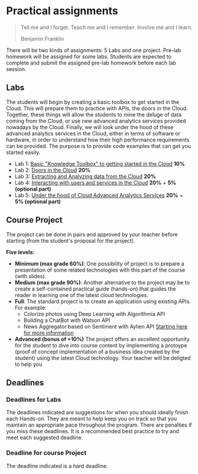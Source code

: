 # Practical assignments

>Tell me and I forget. Teach me and I remember. Involve me and I learn.
>
>Benjamin Franklin

There will be two kinds of assignments: 5 Labs and one project. Pre-lab homework will be assigned for some labs. Students are expected to complete and submit the assigned pre-lab homework before each lab session.

## Labs
The students will begin by creating a basic toolbox to get started in the Cloud. This will prepare them to practice with APIs, the doors in the Cloud. Together, these things will allow the students to mine the deluge of data coming from the Cloud, or use new advanced analytics services provided nowadays by the Cloud. Finally, we will look under the hood of these advanced analytics services in the Cloud, either in terms of software or hardware, in order to understand how their high performance requirements can be provided. The purpose is
to provide code examples that can get you started easily.

- Lab 1: [Basic "Knowledge Toolbox" to getting started in the Cloud][Lab1] **10%**
- Lab 2: [Doors in the Cloud][Lab2]                                        **20%**
- Lab 3: [Extracting and Analyzing data from the Cloud][Lab3]              **20%**
- Lab 4: [Interacting with users and services in the Cloud][Lab4]          **20%** + **5% (optional part)**
- Lab 5: [Under the hood of Cloud Advanced Analytics Services][Lab5]       **20%** + **5% (optional part)**

[Lab1]: https://github.com/jorditorresBCN/Assignments/blob/master/Lab01.md
[Lab2]: https://github.com/jorditorresBCN/Assignments/blob/master/Lab02.md
[Lab3]: https://github.com/jorditorresBCN/Assignments/blob/master/Lab03.md
[Lab4]: https://github.com/jorditorresBCN/Assignments/blob/master/Lab04.md
[Lab5]: https://github.com/jorditorresBCN/Assignments/blob/master/Lab05.md

## Course Project
The project can be done in pairs and approved by your teacher before starting (from the student's proposal for the project).

**Five levels:** 
* **Minimum (max  grade 60%)**: One possibility of project is to prepare a presentation of some related technologies with this part of the course (with slides).
* **Medium (max grade 90%)**: Another alternative to the project may be to create a self-contained practical guide (hands-on) that guides the reader in learning one of the latest cloud technologies.
* **Full**:  The standard project is to create an application using existing APIs. For example:  
  * Colorize photos using Deep Learning  with Algorithmia API
  * Building a ChatBot with Watson API
  * News Aggregator based on Sentiment with Aylien API
[Starting here for more information](https://www.analyticsvidhya.com/blog/2017/02/6-deep-learning-applications-beginner-python/?utm_source=feedburner&utm_medium=email&utm_campaign=Feed%3A+AnalyticsVidhya+%28Analytics+Vidhya%29)
* **Advanced (bonus of +10%)**  The project offers an excellent opportunity for the student to dive into course content by implementing a protoype (proof of concept implementation of a business idea created by the student) using the latest Cloud technology. Your teacher will be deligted to help you


## Deadlines
### Deadlines for Labs
The deadlines indicated are suggestions for when you should ideally finish each Hands-on. They are meant to help keep you on track so that you maintain an appropriate pace throughout the program. There are penalties if you miss these deadlines. It is a recommended best practice to try and meet each suggested deadline.
### Deadline for course Project
The deadline indicated is a hard deadline.
